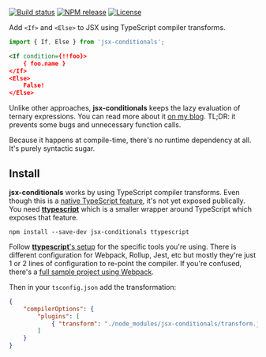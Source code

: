 [![Build status](https://img.shields.io/github/workflow/status/michaelboyles/jsx-conditionals/Build%20with%20npm)](https://github.com/michaelboyles/jsx-conditionals/actions)
[![NPM release](https://img.shields.io/npm/v/jsx-conditionals)](https://www.npmjs.com/package/jsx-conditionals)
[![License](https://img.shields.io/github/license/michaelboyles/jsx-conditionals)](https://github.com/michaelboyles/jsx-conditionals/blob/develop/LICENSE)

Add `<If>` and `<Else>` to JSX using TypeScript compiler transforms. 
    
```javascript
import { If, Else } from 'jsx-conditionals';
```
```xml
<If condition={!!foo}>
    { foo.name }
</If>
<Else>
    False!
</Else>
```

Unlike other approaches, **jsx-conditionals** keeps the lazy evaluation of ternary expressions. You can read
more about it [on my blog](https://boyl.es/post/add-control-flow-to-jsx/). TL;DR: it prevents some bugs and
unnecessary function calls.

Because it happens at compile-time, there's no runtime dependency at all. It's purely syntactic sugar.

## Install

**jsx-conditionals** works by using TypeScript compiler transforms. Even though this is a [native TypeScript feature](https://github.com/microsoft/TypeScript-wiki/blob/master/Using-the-Compiler-API.md), it's not yet exposed publically. You need
[**ttypescript**](https://github.com/cevek/ttypescript) which is a smaller wrapper around TypeScript which exposes that feature.

```
npm install --save-dev jsx-conditionals ttypescript
```

Follow [**ttypescript**'s setup](https://github.com/cevek/ttypescript#how-to-use) for the specific tools you're using. There is
different configuration for Webpack, Rollup, Jest, etc but mostly they're just 1 or 2 lines of configuration to re-point the compiler.
If you're confused, there's a [full sample project using Webpack](https://github.com/michaelboyles/jsx-conditionals/tree/develop/sample).

Then in your `tsconfig.json` add the transformation:

```json
{
    "compilerOptions": {
        "plugins": [
            { "transform": "./node_modules/jsx-conditionals/transform.js" },
        ]
    }
}
```
